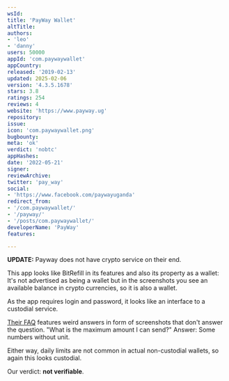 ```yaml
---
wsId: 
title: 'PayWay Wallet'
altTitle: 
authors:
- 'leo'
- 'danny'
users: 50000
appId: 'com.paywaywallet'
appCountry: 
released: '2019-02-13'
updated: 2025-02-06
version: '4.3.5.1678'
stars: 3.8
ratings: 254
reviews: 4
website: 'https://www.payway.ug'
repository: 
issue: 
icon: 'com.paywaywallet.png'
bugbounty: 
meta: 'ok'
verdict: 'nobtc'
appHashes: 
date: '2022-05-21'
signer: 
reviewArchive: 
twitter: 'pay_way'
social:
- 'https://www.facebook.com/paywayuganda'
redirect_from:
- '/com.paywaywallet/'
- '/payway/'
- '/posts/com.paywaywallet/'
developerName: 'PayWay'
features: 

---
```


**UPDATE:** Payway does not have crypto service on their end.

This app looks like BitRefill in its features and also its property as a wallet:
It's not advertised as being a wallet but in the screenshots you see an available
balance in crypto currencies, so it is also a wallet.

As the app requires login and password, it looks like an interface to a
custodial service.

[Their FAQ](https://help.payway.ug/wallet/faq/) features weird answers in form
of screenshots that don't answer the question. "What is the maximum amount I can
send?" Answer: Some numbers without unit.

Either way, daily limits are not common in actual non-custodial wallets, so again
this looks custodial.

Our verdict: **not verifiable**.
